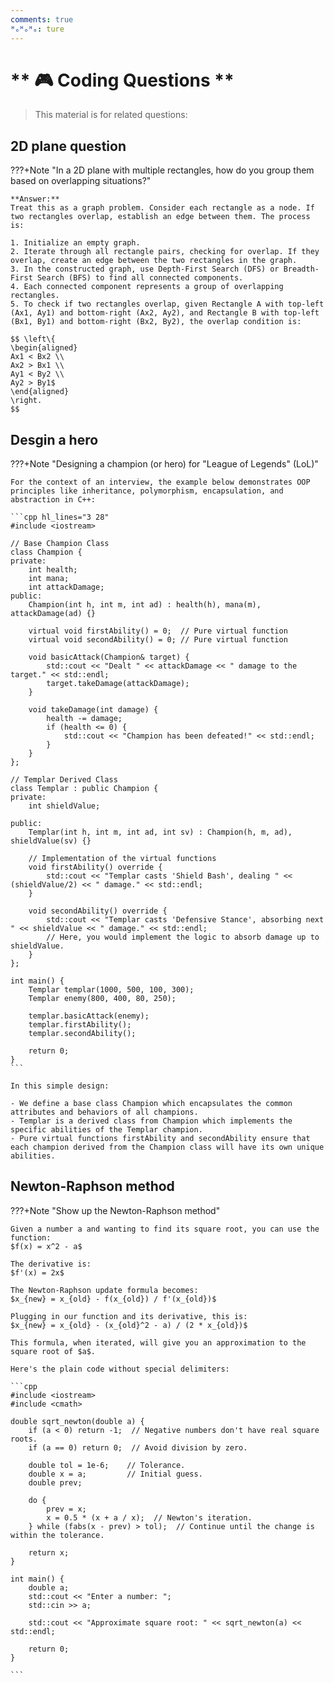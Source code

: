 ```yaml
---
comments: true
ᴴₒᴴₒᴴₒ: ture
---
```


# ** 🎮 Coding Questions **

> This material is for related questions:


## **2D plane question**

???+Note "In a 2D plane with multiple rectangles, how do you group them based on overlapping situations?"

    **Answer:**
    Treat this as a graph problem. Consider each rectangle as a node. If two rectangles overlap, establish an edge between them. The process is:
    
    1. Initialize an empty graph.
    2. Iterate through all rectangle pairs, checking for overlap. If they overlap, create an edge between the two rectangles in the graph.
    3. In the constructed graph, use Depth-First Search (DFS) or Breadth-First Search (BFS) to find all connected components.
    4. Each connected component represents a group of overlapping rectangles.
    5. To check if two rectangles overlap, given Rectangle A with top-left (Ax1, Ay1) and bottom-right (Ax2, Ay2), and Rectangle B with top-left (Bx1, By1) and bottom-right (Bx2, By2), the overlap condition is:
    
    $$ \left\{
    \begin{aligned}
    Ax1 < Bx2 \\
    Ax2 > Bx1 \\
    Ay1 < By2 \\
    Ay2 > By1$
    \end{aligned}
    \right.
    $$


## **Desgin a hero**

???+Note "Designing a champion (or hero) for "League of Legends" (LoL)"

    For the context of an interview, the example below demonstrates OOP principles like inheritance, polymorphism, encapsulation, and abstraction in C++:

    ```cpp hl_lines="3 28"
    #include <iostream>

    // Base Champion Class
    class Champion {
    private:
        int health;
        int mana;
        int attackDamage;
    public:
        Champion(int h, int m, int ad) : health(h), mana(m), attackDamage(ad) {}

        virtual void firstAbility() = 0;  // Pure virtual function
        virtual void secondAbility() = 0; // Pure virtual function

        void basicAttack(Champion& target) {
            std::cout << "Dealt " << attackDamage << " damage to the target." << std::endl;
            target.takeDamage(attackDamage);
        }

        void takeDamage(int damage) {
            health -= damage;
            if (health <= 0) {
                std::cout << "Champion has been defeated!" << std::endl;
            }
        }
    };

    // Templar Derived Class
    class Templar : public Champion {
    private:
        int shieldValue;

    public:
        Templar(int h, int m, int ad, int sv) : Champion(h, m, ad), shieldValue(sv) {}

        // Implementation of the virtual functions
        void firstAbility() override {
            std::cout << "Templar casts 'Shield Bash', dealing " << (shieldValue/2) << " damage." << std::endl;
        }

        void secondAbility() override {
            std::cout << "Templar casts 'Defensive Stance', absorbing next " << shieldValue << " damage." << std::endl;
            // Here, you would implement the logic to absorb damage up to shieldValue.
        }
    };

    int main() {
        Templar templar(1000, 500, 100, 300);
        Templar enemy(800, 400, 80, 250);

        templar.basicAttack(enemy);
        templar.firstAbility();
        templar.secondAbility();

        return 0;
    }
    ```

    In this simple design:

    - We define a base class Champion which encapsulates the common attributes and behaviors of all champions.
    - Templar is a derived class from Champion which implements the specific abilities of the Templar champion.
    - Pure virtual functions firstAbility and secondAbility ensure that each champion derived from the Champion class will have its own unique abilities.


## **Newton-Raphson method**

???+Note "Show up the Newton-Raphson method"

    Given a number a and wanting to find its square root, you can use the function:
    $f(x) = x^2 - a$

    The derivative is:
    $f'(x) = 2x$

    The Newton-Raphson update formula becomes:
    $x_{new} = x_{old} - f(x_{old}) / f'(x_{old})$

    Plugging in our function and its derivative, this is:
    $x_{new} = x_{old} - (x_{old}^2 - a) / (2 * x_{old})$

    This formula, when iterated, will give you an approximation to the square root of $a$.

    Here's the plain code without special delimiters:

    ```cpp
    #include <iostream>
    #include <cmath>

    double sqrt_newton(double a) {
        if (a < 0) return -1;  // Negative numbers don't have real square roots.
        if (a == 0) return 0;  // Avoid division by zero.

        double tol = 1e-6;    // Tolerance.
        double x = a;         // Initial guess.
        double prev;

        do {
            prev = x;
            x = 0.5 * (x + a / x);  // Newton's iteration.
        } while (fabs(x - prev) > tol);  // Continue until the change is within the tolerance.

        return x;
    }

    int main() {
        double a;
        std::cout << "Enter a number: ";
        std::cin >> a;

        std::cout << "Approximate square root: " << sqrt_newton(a) << std::endl;

        return 0;
    }

    ```

